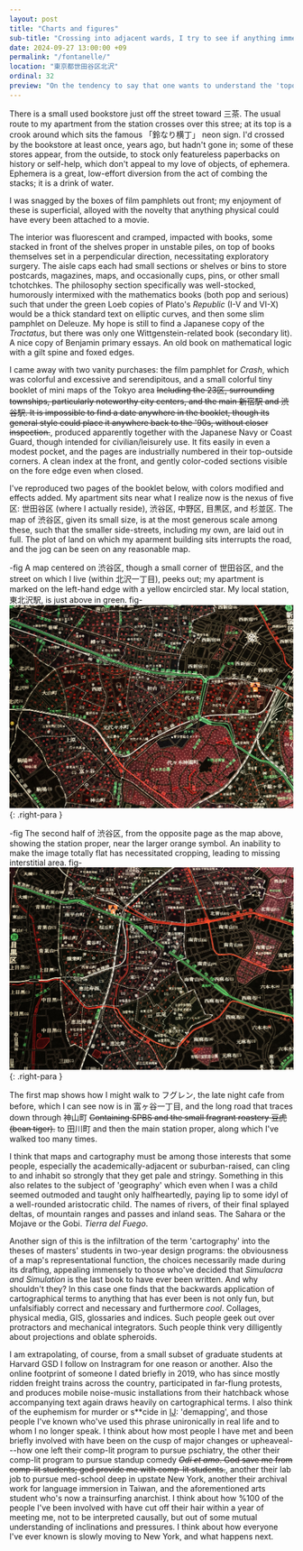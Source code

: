 ```yaml
---
layout: post
title: "Charts and figures"
sub-title: "Crossing into adjacent wards, I try to see if anything immediately changes: different seals on the lampposts, a specific pattern on the manholes, concrete aggregate."
date: 2024-09-27 13:00:00 +09
permalink: "/fontanelle/"
location: "東京都世田谷区北沢"
ordinal: 32
preview: "On the tendency to say that one wants to understand the 'topography' of a city, and the truth that apart from whatever pretension that hides, that my maps are different than my parents'."
---
```


There is a small used bookstore just off the street toward 三茶. The usual route to my apartment from the station crosses over this stree; at its top is a crook around which sits the famous 「鈴なり横丁」 neon sign. I'd crossed by the bookstore at least once, years ago, but hadn't gone in; some of these stores appear, from the outside, to stock only featureless paperbacks on history or self-help, which don't appeal to my love of objects, of ephemera. Ephemera is a great, low-effort diversion from the act of combing the stacks; it is a drink of water.

I was snagged by the boxes of film pamphlets out front; my enjoyment of these is superficial, alloyed with the novelty that anything physical could have every been attached to a movie.

The interior was fluorescent and cramped, impacted with books, some stacked in front of the shelves proper in unstable piles, on top of books themselves set in a perpendicular direction, necessitating exploratory surgery. The aisle caps each had small sections or shelves or bins to store postcards, magazines, maps, and occasionally cups, pins, or other small tchotchkes. The philosophy section specifically was well-stocked, humorously intermixed with the mathematics books (both pop and serious) such that under the green Loeb copies of Plato's *Republic* (I-V and VI-X) would be a thick standard text on elliptic curves, and then some slim pamphlet on Deleuze. My hope is still to find a Japanese copy of the *Tractatus*, but there was only one Wittgenstein-related book (secondary lit). A nice copy of Benjamin primary essays. An old book on mathematical logic with a gilt spine and foxed edges.

I came away with two vanity purchases: the film pamphlet for *Crash*, which was colorful and excessive and serendipitous, and a small colorful tiny booklet of mini maps of the Tokyo area ~~Including the 23区, surrounding townships, particularly noteworthy city centers, and the main 新宿駅 and 渋谷駅. It is impossible to find a date anywhere in the booklet, though its general style could place it anywhere back to the '90s, without closer inspection.~~, produced apparently together with the Japanese Navy or Coast Guard, though intended for civilian/leisurely use. It fits easily in even a modest pocket, and the pages are industrially numbered in their top-outside corners. A clean index at the front, and gently color-coded sections visible on the fore edge even when closed.

I've reproduced two pages of the booklet below, with colors modified and effects added. My apartment sits near what I realize now is the nexus of five 区: 世田谷区 (where I actually reside), 渋谷区, 中野区, 目黒区, and 杉並区. The map of 渋谷区, given its small size, is at the most generous scale among these, such that the smaller side-streets, including my own, are laid out in full. The plot of land on which my aparment building sits interrupts the road, and the jog can be seen on any reasonable map.

-fig A map centered on 渋谷区, though a small corner of 世田谷区, and the street on which I live (within 北沢一丁目), peeks out; my apartment is marked on the left-hand edge with a yellow encircled star. My local station, 東北沢駅, is just above in green. fig- <img src="/assets/img/shibuya_map.jpg">
{: .right-para }

-fig The second half of 渋谷区, from the opposite page as the map above, showing the station proper, near the larger orange symbol. An inability to make the image totally flat has necessitated cropping, leading to missing interstitial area. fig- <img src="/assets/img/shibuya_map_2.jpg">
{: .right-para }

The first map shows how I might walk to フグレン, the late night cafe from before, which I can see now is in 富ヶ谷一丁目, and the long road that traces down through 神山町 ~~Containing SPBS and the small fragrant roastery 豆虎 (bean tiger).~~ to 田川町 and then the main station proper, along which I've walked too many times.

I think that maps and cartography must be among those interests that some people, especially the academically-adjacent or suburban-raised, can cling to and inhabit so strongly that they get pale and stringy. Something in this also relates to the subject of 'geography' which even when I was a child seemed outmoded and taught only halfheartedly, paying lip to some idyl of a well-rounded aristocratic child. The names of rivers, of their final splayed deltas, of mountain ranges and passes and inland seas. The Sahara or the Mojave or the Gobi. *Tierra del Fuego*.

Another sign of this is the infiltration of the term 'cartography' into the theses of masters' students in two-year design programs: the obviousness of a map's representational function, the choices necessarily made during its drafting, appealing immensely to those who've decided that *Simulacra and Simulation* is the last book to have ever been written. And why shouldn't they? In this case one finds that the backwards application of cartographical terms to anything that has ever been is not only fun, but unfalsifiably correct and necessary and furthermore *cool*. Collages, physical media, GIS, glossaries and indices. Such people geek out over protractors and mechanical integrators. Such people think very dilligently about projections and oblate spheroids.

I am extrapolating, of course, from a small subset of graduate students at Harvard GSD I follow on Instragram for one reason or another. Also the online footprint of someone I dated briefly in 2019, who has since mostly ridden freight trains across the country, participated in far-flung protests, and produces mobile noise-music installations from their hatchback whose accompanying text again draws heavily on cartographical terms. I also think of the euphemism for murder or s**cide in [IJ](https://en.wikipedia.org/wiki/Infinite_Jest): 'demapping', and those people I've known who've used this phrase unironically in real life and to whom I no longer speak. I think about how most people I have met and been briefly involved with have been on the cusp of major changes or upheaveal---how one left their comp-lit program to pursue pschiatry, the other their comp-lit program to pursue standup comedy ~~*Odi et amo*. God save me from comp-lit students; god provide me with comp-lit students.~~, another their lab job to pursue med-school deep in upstate New York, another their archival work for language immersion in Taiwan, and the aforementioned arts student who's now a trainsurfing anarchist. I think about how %100 of the people I've been involved with have cut off their hair within a year of meeting me, not to be interpreted causally, but out of some mutual understanding of inclinations and pressures. I think about how everyone I've ever known is slowly moving to New York, and what happens next.
